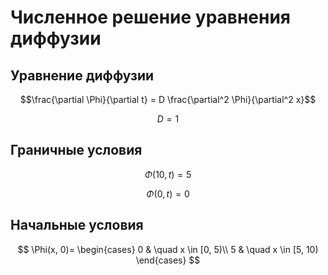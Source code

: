 # Численное решение уравнения диффузии
## Уравнение диффузии
  $$\frac{\partial \Phi}{\partial t} = D \frac{\partial^2 \Phi}{\partial^2 x}$$
  
  $$ D = 1 $$
## Граничные условия
  $$\Phi(10, t) = 5$$
  
  $$\Phi(0, t) = 0$$
## Начальные условия
$$
\Phi(x, 0)=
\begin{cases}
0 & \quad x \in [0, 5)\\ 
5 & \quad x \in [5, 10)
\end{cases}
$$
